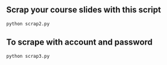 ## Scrap your course slides with this script
```
python scrap2.py
```
## To scrape with account and password
```
python scrap3.py
```